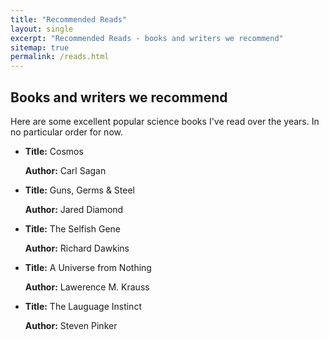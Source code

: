 ```yaml
---
title: "Recommended Reads"
layout: single
excerpt: "Recommended Reads - books and writers we recommend"
sitemap: true
permalink: /reads.html
---
```


Books and writers we recommend
-----------------------------

Here are some excellent popular science books I've read over the years. In no particular order for now.

- **Title:** Cosmos 

  **Author:** Carl Sagan

- **Title:**  Guns, Germs & Steel 
  
  **Author:** Jared Diamond

- **Title:** The Selfish Gene  
  
  **Author:** Richard Dawkins

- **Title:** A Universe from Nothing 

  **Author:** Lawerence M. Krauss
  
- **Title:** The Lauguage Instinct 

  **Author:** Steven Pinker
